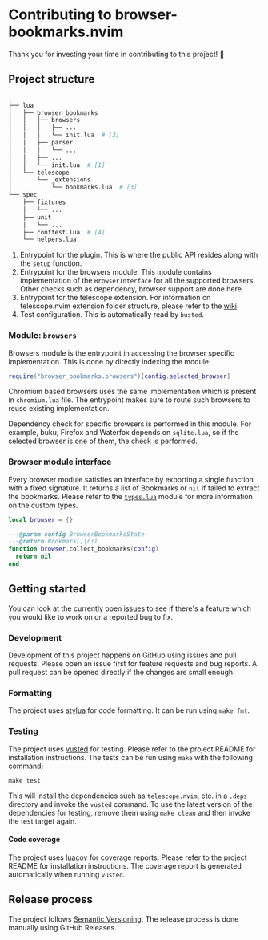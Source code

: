 # Contributing to browser-bookmarks.nvim

Thank you for investing your time in contributing to this project! 🎉

## Project structure

```sh
.
├── lua
│   ├── browser_bookmarks
│   │   ├── browsers
│   │   │   ├── ...
│   │   │   └── init.lua  # [2]
│   │   ├── parser
│   │   │   └── ...
│   │   ├── ...
│   │   └── init.lua  # [1]
│   └── telescope
│       └── _extensions
│           └── bookmarks.lua  # [3]
└── spec
    ├── fixtures
    │   └── ...
    ├── unit
    │   └── ...
    ├── conftest.lua  # [4]
    └── helpers.lua
```

1. Entrypoint for the plugin. This is where the public API resides along with
   the `setup` function.
2. Entrypoint for the browsers module. This module contains implementation of
   the `BrowserInterface` for all the supported browsers. Other checks such as
   dependency, browser support are done here.
3. Entrypoint for the telescope extension. For information on telescope.nvim
   extension folder structure, please refer to the
   [wiki](https://github.com/nvim-telescope/telescope.nvim/wiki/Extensions#extension-folder-structure).
4. Test configuration. This is automatically read by `busted`.

### Module: `browsers`

Browsers module is the entrypoint in accessing the browser specific
implementation. This is done by directly indexing the module:

```lua
require("browser_bookmarks.browsers")[config.selected_browser]
```

Chromium based browsers uses the same implementation which is present in
`chromium.lua` file. The entrypoint makes sure to route such browsers to
reuse existing implementation.

Dependency check for specific browsers is performed in this module. For example,
buku, Firefox and Waterfox depends on `sqlite.lua`, so if the selected browser
is one of them, the check is performed.

### Browser module interface

Every browser module satisfies an interface by exporting a single function with
a fixed signature. It returns a list of Bookmarks or `nil` if failed to extract
the bookmarks. Please refer to the
[`types.lua`](./lua/browser_bookmarks/types.lua) module for more information on
the custom types.

```lua
local browser = {}

---@param config BrowserBookmarksState
---@return Bookmark[]|nil
function browser.collect_bookmarks(config)
  return nil
end
```

## Getting started

You can look at the currently open
[issues](https://github.com/dhruvmanila/browser-bookmarks.nvim/issues) to see
if there's a feature which you would like to work on or a reported bug to fix.

### Development

Development of this project happens on GitHub using issues and pull requests.
Please open an issue first for feature requests and bug reports. A pull request
can be opened directly if the changes are small enough.

### Formatting

The project uses [stylua](https://github.com/JohnnyMorganz/StyLua) for code
formatting. It can be run using `make fmt`.

### Testing

The project uses [vusted](https://github.com/notomo/vusted) for testing. Please
refer to the project README for installation instructions. The tests can be run
using `make` with the following command:

```
make test
```

This will install the dependencies such as `telescope.nvim`, etc. in a `.deps`
directory and invoke the `vusted` command. To use the latest version of the
dependencies for testing, remove them using `make clean` and then invoke the
test target again.

#### Code coverage

The project uses [luacov](https://github.com/lunarmodules/luacov) for coverage
reports. Please refer to the project README for installation instructions. The
coverage report is generated automatically when running `vusted`.

## Release process

The project follows [Semantic Versioning](https://semver.org/). The release
process is done manually using GitHub Releases.

